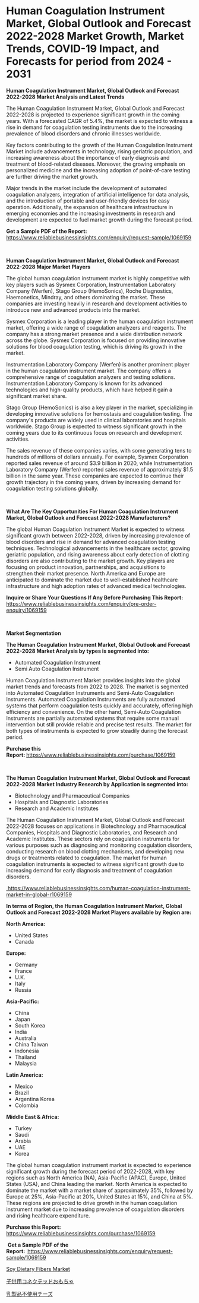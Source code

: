 <p><h1>Human Coagulation Instrument Market, Global Outlook and Forecast 2022-2028 Market Growth, Market Trends, COVID-19 Impact, and Forecasts for period from 2024 - 2031</h1></p><p><strong>Human Coagulation Instrument Market, Global Outlook and Forecast 2022-2028 Market Analysis and Latest Trends</strong></p>
<p><p>The Human Coagulation Instrument Market, Global Outlook and Forecast 2022-2028 is projected to experience significant growth in the coming years. With a forecasted CAGR of 5.4%, the market is expected to witness a rise in demand for coagulation testing instruments due to the increasing prevalence of blood disorders and chronic illnesses worldwide. </p><p>Key factors contributing to the growth of the Human Coagulation Instrument Market include advancements in technology, rising geriatric population, and increasing awareness about the importance of early diagnosis and treatment of blood-related diseases. Moreover, the growing emphasis on personalized medicine and the increasing adoption of point-of-care testing are further driving the market growth.</p><p>Major trends in the market include the development of automated coagulation analyzers, integration of artificial intelligence for data analysis, and the introduction of portable and user-friendly devices for easy operation. Additionally, the expansion of healthcare infrastructure in emerging economies and the increasing investments in research and development are expected to fuel market growth during the forecast period.</p></p>
<p><strong>Get a Sample PDF of the Report:&nbsp;</strong> <a href="https://www.reliablebusinessinsights.com/enquiry/request-sample/1069159">https://www.reliablebusinessinsights.com/enquiry/request-sample/1069159</a></p>
<p>&nbsp;</p>
<p><strong>Human Coagulation Instrument Market, Global Outlook and Forecast 2022-2028 Major Market Players</strong></p>
<p><p>The global human coagulation instrument market is highly competitive with key players such as Sysmex Corporation, Instrumentation Laboratory Company (Werfen), Stago Group (HemoSonics), Roche Diagnostics, Haemonetics, Mindray, and others dominating the market. These companies are investing heavily in research and development activities to introduce new and advanced products into the market.</p><p>Sysmex Corporation is a leading player in the human coagulation instrument market, offering a wide range of coagulation analyzers and reagents. The company has a strong market presence and a wide distribution network across the globe. Sysmex Corporation is focused on providing innovative solutions for blood coagulation testing, which is driving its growth in the market.</p><p>Instrumentation Laboratory Company (Werfen) is another prominent player in the human coagulation instrument market. The company offers a comprehensive range of coagulation analyzers and testing solutions. Instrumentation Laboratory Company is known for its advanced technologies and high-quality products, which have helped it gain a significant market share.</p><p>Stago Group (HemoSonics) is also a key player in the market, specializing in developing innovative solutions for hemostasis and coagulation testing. The company's products are widely used in clinical laboratories and hospitals worldwide. Stago Group is expected to witness significant growth in the coming years due to its continuous focus on research and development activities.</p><p>The sales revenue of these companies varies, with some generating tens to hundreds of millions of dollars annually. For example, Sysmex Corporation reported sales revenue of around $3.9 billion in 2020, while Instrumentation Laboratory Company (Werfen) reported sales revenue of approximately $1.5 billion in the same year. These companies are expected to continue their growth trajectory in the coming years, driven by increasing demand for coagulation testing solutions globally.</p></p>
<p>&nbsp;</p>
<p><strong>What Are The Key Opportunities For Human Coagulation Instrument Market, Global Outlook and Forecast 2022-2028 Manufacturers?</strong></p>
<p><p>The global Human Coagulation Instrument Market is expected to witness significant growth between 2022-2028, driven by increasing prevalence of blood disorders and rise in demand for advanced coagulation testing techniques. Technological advancements in the healthcare sector, growing geriatric population, and rising awareness about early detection of clotting disorders are also contributing to the market growth. Key players are focusing on product innovation, partnerships, and acquisitions to strengthen their market presence. North America and Europe are anticipated to dominate the market due to well-established healthcare infrastructure and high adoption rates of advanced medical technologies.</p></p>
<p><strong>Inquire or Share Your Questions If Any Before Purchasing This Report:</strong> <a href="https://www.reliablebusinessinsights.com/enquiry/pre-order-enquiry/1069159">https://www.reliablebusinessinsights.com/enquiry/pre-order-enquiry/1069159</a></p>
<p>&nbsp;</p>
<p><strong>Market Segmentation</strong></p>
<p><strong>The Human Coagulation Instrument Market, Global Outlook and Forecast 2022-2028 Market Analysis by types is segmented into:</strong></p>
<p><ul><li>Automated Coagulation Instrument</li><li>Semi Auto Coagulation Instrument</li></ul></p>
<p><p>Human Coagulation Instrument Market provides insights into the global market trends and forecasts from 2022 to 2028. The market is segmented into Automated Coagulation Instruments and Semi-Auto Coagulation Instruments. Automated Coagulation Instruments are fully automated systems that perform coagulation tests quickly and accurately, offering high efficiency and convenience. On the other hand, Semi-Auto Coagulation Instruments are partially automated systems that require some manual intervention but still provide reliable and precise test results. The market for both types of instruments is expected to grow steadily during the forecast period.</p></p>
<p><strong>Purchase this Report:&nbsp;</strong><a href="https://www.reliablebusinessinsights.com/purchase/1069159">https://www.reliablebusinessinsights.com/purchase/1069159</a></p>
<p>&nbsp;</p>
<p><strong>The Human Coagulation Instrument Market, Global Outlook and Forecast 2022-2028 Market Industry Research by Application is segmented into:</strong></p>
<p><ul><li>Biotechnology and Pharmaceutical Companies</li><li>Hospitals and Diagnostic Laboratories</li><li>Research and Academic Institutes</li></ul></p>
<p><p>The Human Coagulation Instrument Market, Global Outlook and Forecast 2022-2028 focuses on applications in Biotechnology and Pharmaceutical Companies, Hospitals and Diagnostic Laboratories, and Research and Academic Institutes. These sectors rely on coagulation instruments for various purposes such as diagnosing and monitoring coagulation disorders, conducting research on blood clotting mechanisms, and developing new drugs or treatments related to coagulation. The market for human coagulation instruments is expected to witness significant growth due to increasing demand for early diagnosis and treatment of coagulation disorders.</p></p>
<p><a href="https://www.reliablebusinessinsights.com/human-coagulation-instrument-market-in-global-r1069159">&nbsp;https://www.reliablebusinessinsights.com/human-coagulation-instrument-market-in-global-r1069159</a></p>
<p><strong>In terms of Region, the Human Coagulation Instrument Market, Global Outlook and Forecast 2022-2028 Market Players available by Region are:</strong></p>
<p>
    <p> <strong> North America: </strong>
        <ul>
            <li>United States</li>
            <li>Canada</li>
        </ul>
        </p> 
    <p> <strong> Europe: </strong>
        <ul>
            <li>Germany</li>
            <li>France</li>
            <li>U.K.</li>
            <li>Italy</li>
            <li>Russia</li>
        </ul>
        </p> 
    <p> <strong> Asia-Pacific: </strong>
        <ul>
            <li>China</li>
            <li>Japan</li>
            <li>South Korea</li>
            <li>India</li>
            <li>Australia</li>
            <li>China Taiwan</li>
            <li>Indonesia</li>
            <li>Thailand</li>
            <li>Malaysia</li>
        </ul>
        </p> 
    <p> <strong> Latin America: </strong>
        <ul>
            <li>Mexico</li>
            <li>Brazil</li>
            <li>Argentina Korea</li>
            <li>Colombia</li>
        </ul>
        </p> 
    <p> <strong> Middle East & Africa: </strong>
        <ul>
            <li>Turkey</li>
            <li>Saudi</li>
            <li>Arabia</li>
            <li>UAE</li>
            <li>Korea</li>
        </ul>
    </p>
    </p>
<p><p>The global human coagulation instrument market is expected to experience significant growth during the forecast period of 2022-2028, with key regions such as North America (NA), Asia-Pacific (APAC), Europe, United States (USA), and China leading the market. North America is expected to dominate the market with a market share of approximately 35%, followed by Europe at 25%, Asia-Pacific at 20%, United States at 15%, and China at 5%. These regions are projected to drive growth in the human coagulation instrument market due to increasing prevalence of coagulation disorders and rising healthcare expenditure.</p></p>
<p><strong>Purchase this Report: </strong><a href="https://www.reliablebusinessinsights.com/purchase/1069159">https://www.reliablebusinessinsights.com/purchase/1069159</a></p>
<p>&nbsp;<strong>Get a Sample PDF of the Report:&nbsp;&nbsp;</strong><a href="https://www.reliablebusinessinsights.com/enquiry/request-sample/1069159">https://www.reliablebusinessinsights.com/enquiry/request-sample/1069159</a></p>
<p><strong></strong></p>
<p><p><a href="https://view.publitas.com/reportprime-1/soy-dietary-fibers-market-share-evolution-and-market-growth-trends-2024-2031/">Soy Dietary Fibers Market</a></p><p><a href="https://github.com/RudySimonis2023/Market-Research-Report-List-1/blob/main/421172885737.md">子供用コネクテッドおもちゃ</a></p><p><a href="https://github.com/NikitaBruen/Market-Research-Report-List-1/blob/main/958328685738.md">乳製品不使用チーズ</a></p></p>